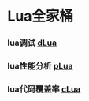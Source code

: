 # Lua全家桶

### lua调试 [dLua](https://github.com/esrrhs/dLua)

### lua性能分析 [pLua](https://github.com/esrrhs/pLua)

### lua代码覆盖率 [cLua](https://github.com/esrrhs/cLua)
